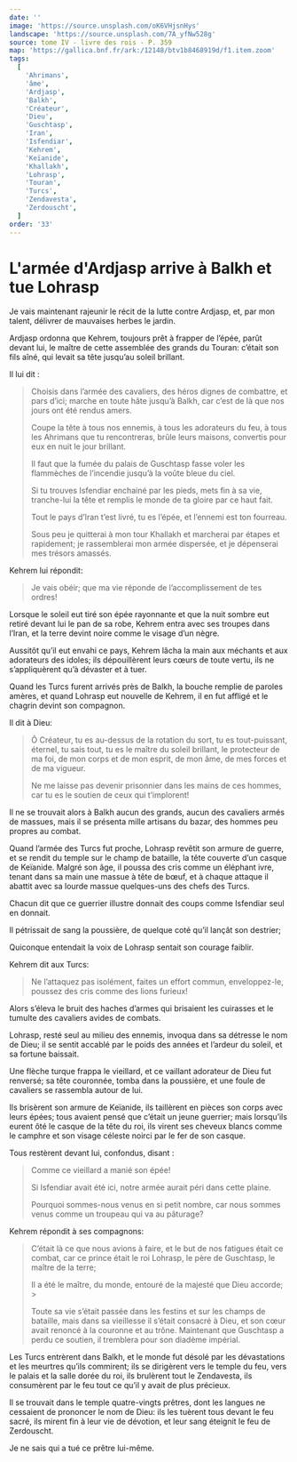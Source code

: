 ```yaml
---
date: ''
image: 'https://source.unsplash.com/oK6VHjsnHys'
landscape: 'https://source.unsplash.com/7A_yfNw528g'
source: tome IV - livre des rois - P. 359
map: 'https://gallica.bnf.fr/ark:/12148/btv1b8468919d/f1.item.zoom'
tags:
  [
    'Ahrimans',
    'âme',
    'Ardjasp',
    'Balkh',
    'Créateur',
    'Dieu',
    'Guschtasp',
    'Iran',
    'Isfendiar',
    'Kehrem',
    'Keïanide',
    'Khallakh',
    'Lohrasp',
    'Touran',
    'Turcs',
    'Zendavesta',
    'Zerdouscht',
  ]
order: '33'
---
```


# L'armée d'Ardjasp arrive à Balkh et tue Lohrasp

Je vais maintenant rajeunir le récit de la lutte contre Ardjasp, et, par mon talent, délivrer de mauvaises herbes le jardin.

Ardjasp ordonna que Kehrem, toujours prêt à frapper de l’épée, parût devant lui, le maître de cette assemblée des grands du Touran: c’était son fils aîné, qui levait sa tête jusqu’au soleil brillant.

Il lui dit :

> Choisis dans l’armée des cavaliers, des héros dignes de combattre, et pars d’ici; marche en toute hâte jusqu’à Balkh, car c’est de là que nos jours ont été rendus amers.
>
> Coupe la tête à tous nos ennemis, à tous les adorateurs du feu, à tous les Ahrimans que tu rencontreras, brûle leurs maisons, convertis pour eux en nuit le jour brillant.
>
> Il faut que la fumée du palais de Guschtasp fasse voler les flammèches de l’incendie jusqu’à la voûte bleue du ciel.
>
> Si tu trouves Isfendiar enchainé par les pieds, mets fin à sa vie, tranche-lui la tête et remplis le monde de ta gloire par ce haut fait.
>
> Tout le pays d’Iran t’est livré, tu es l’épée, et l’ennemi est ton fourreau.
>
> Sous peu je quitterai à mon tour Khallakh et marcherai par étapes et rapidement; je rassemblerai mon armée dispersée, et je dépenserai mes trésors amassés.

Kehrem lui répondit:

> Je vais obéir; que ma vie réponde de l’accomplissement de tes ordres!

Lorsque le soleil eut tiré son épée rayonnante et que la nuit sombre eut retiré devant lui le pan de sa robe, Kehrem entra avec ses troupes dans l’Iran, et la terre devint noire comme le visage d’un nègre.

Aussitôt qu’il eut envahi ce pays, Kehrem lâcha la main aux méchants et aux adorateurs des idoles; ils dépouillèrent leurs cœurs de toute vertu, ils ne s’appliquèrent qu’à dévaster et à tuer.

Quand les Turcs furent arrivés près de Balkh, la bouche remplie de paroles amères, et quand Lohrasp eut nouvelle de Kehrem, il en fut affligé et le chagrin devint son compagnon.

Il dit à Dieu:

> Ô Créateur, tu es au-dessus de la rotation du sort, tu es tout-puissant, éternel, tu sais tout, tu es le maître du soleil brillant, le protecteur de ma foi, de mon corps et de mon esprit, de mon âme, de mes forces et de ma vigueur.
>
> Ne me laisse pas devenir prisonnier dans les mains de ces hommes, car tu es le soutien de ceux qui t’implorent!

Il ne se trouvait alors à Balkh aucun des grands, aucun des cavaliers armés de massues, mais il se présenta mille artisans du bazar, des hommes peu propres au combat.

Quand l’armée des Turcs fut proche, Lohrasp revêtit son armure de guerre, et se rendit du temple sur le champ de bataille, la tête couverte d’un casque de Keïanide. Malgré son âge, il poussa des cris comme un éléphant ivre, tenant dans sa main une massue à tête de bœuf, et à chaque attaque il abattit avec sa lourde massue quelques-uns des chefs des Turcs.

Chacun dit que ce guerrier illustre donnait des coups comme Isfendiar seul en donnait.

Il pétrissait de sang la poussière, de quelque coté qu’il lançât son destrier;

Quiconque entendait la voix de Lohrasp sentait son courage faiblir.

Kehrem dit aux Turcs:

> Ne l’attaquez pas isolément, faites un effort commun, enveloppez-le, poussez des cris comme des lions furieux!

Alors s’éleva le bruit des haches d’armes qui brisaient les cuirasses et le tumulte des cavaliers avides de combats.

Lohrasp, resté seul au milieu des ennemis, invoqua dans sa détresse le nom de Dieu; il se sentit accablé par le poids des années et l’ardeur du soleil, et sa fortune baissait.

Une flèche turque frappa le vieillard, et ce vaillant adorateur de Dieu fut renversé; sa tête couronnée, tomba dans la poussière, et une foule de cavaliers se rassembla autour de lui.

Ils brisèrent son armure de Keïanide, ils taillèrent en pièces son corps avec leurs épées; tous avaient pensé que c’était un jeune guerrier; mais lorsqu’ils eurent ôté le casque de la tête du roi, ils virent ses cheveux blancs comme le camphre et son visage céleste noirci par le fer de son casque.

Tous restèrent devant lui, confondus, disant :

> Comme ce vieillard a manié son épée!
>
> Si Isfendiar avait été ici, notre armée aurait péri dans cette plaine.
>
> Pourquoi sommes-nous venus en si petit nombre, car nous sommes venus comme un troupeau qui va au pâturage?

Kehrem répondit à ses compagnons:

> C’était là ce que nous avions à faire, et le but de nos fatigues était ce combat, car ce prince était le roi Lohrasp, le père de Guschtasp, le maître de la terre;
>
> Il a été le maître, du monde, entouré de la majesté que Dieu accorde; >
>
> Toute sa vie s’était passée dans les festins et sur les champs de bataille, mais dans sa vieillesse il s’était consacré à Dieu, et son cœur avait renoncé à la couronne et au trône. Maintenant que Guschtasp a perdu ce soutien, il tremblera pour son diadème impérial.

Les Turcs entrèrent dans Balkh, et le monde fut désolé par les dévastations et les meurtres qu’ils commirent; ils se dirigèrent vers le temple du feu, vers le palais et la salle dorée du roi, ils brulèrent tout le Zendavesta, ils consumèrent par le feu tout ce qu’il y avait de plus précieux.

Il se trouvait dans le temple quatre-vingts prêtres, dont les langues ne cessaient de prononcer le nom de Dieu: ils les tuèrent tous devant le feu sacré, ils mirent fin à leur vie de dévotion, et leur sang éteignit le feu de Zerdouscht.

Je ne sais qui a tué ce prêtre lui-même.
